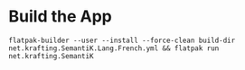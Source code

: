 # Build the App

```shell
flatpak-builder --user --install --force-clean build-dir net.krafting.SemantiK.Lang.French.yml && flatpak run net.krafting.SemantiK
```
